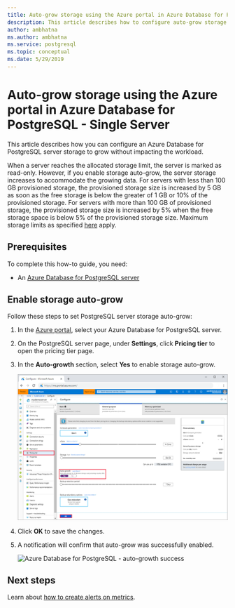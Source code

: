 ```yaml
---
title: Auto-grow storage using the Azure portal in Azure Database for PostgreSQL - Single Server
description: This article describes how to configure auto-grow storage using the Azure portal in Azure Database for PostegreSQL - Single Server
author: ambhatna
ms.author: ambhatna
ms.service: postgresql
ms.topic: conceptual
ms.date: 5/29/2019
---
```

# Auto-grow storage using the Azure portal in Azure Database for PostgreSQL - Single Server
This article describes how you can configure an Azure Database for PostgreSQL server storage to grow without impacting the workload.

When a server reaches the allocated storage limit, the server is marked as read-only. However, if you enable storage auto-grow, the server storage increases to accommodate the growing data. For servers with less than 100 GB provisioned storage, the provisioned storage size is increased by 5 GB as soon as the free storage is below the greater of 1 GB or 10% of the provisioned storage. For servers with more than 100 GB of provisioned storage, the provisioned storage size is increased by 5% when the free storage space is below 5% of the provisioned storage size. Maximum storage limits as specified [here](https://docs.microsoft.com/en-us/azure/postgresql/concepts-pricing-tiers#storage) apply.

## Prerequisites
To complete this how-to guide, you need:
- An [Azure Database for PostgreSQL server](quickstart-create-server-database-portal.md)

## Enable storage auto-grow 

Follow these steps to set PostgreSQL server storage auto-grow:

1. In the [Azure portal](https://portal.azure.com/), select your Azure Database for PostgreSQL server.

2. On the PostgreSQL server page, under **Settings**, click **Pricing tier** to open the pricing tier page.

3. In the **Auto-growth** section, select **Yes** to enable storage auto-grow.

    ![Azure Database for PostgreSQL - Settings_Pricing_tier - Auto-growth](./media/howto-auto-grow-storage-portal/3-auto-grow.png)

4. Click **OK** to save the changes.

5. A notification will confirm that auto-grow was successfully enabled.

    ![Azure Database for PostgreSQL - auto-growth success](./media/howto-auto-grow-storage-portal/5-auto-grow-success.png)

## Next steps

Learn about [how to create alerts on metrics](howto-alert-on-metric.md).
